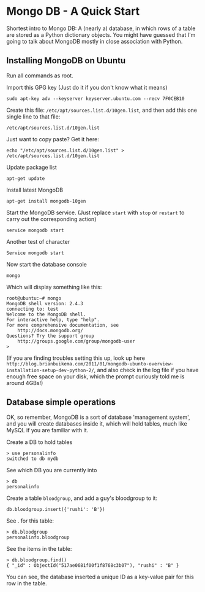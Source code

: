 # Mongo DB - A Quick Start

Shortest intro to Mongo DB: A (nearly a) database, in which rows of a table are stored as a Python dictionary objects. You might have guessed that I'm going to talk about MongoDB mostly in close association with Python.

## Installing MongoDB on Ubuntu

Run all commands as root.


Import this GPG key (Just do it if you don't know what it means)
```
sudo apt-key adv --keyserver keyserver.ubuntu.com --recv 7F0CEB10
```

Create this file: `/etc/apt/sources.list.d/10gen.list`, and then add this
one single line to that file:
```
/etc/apt/sources.list.d/10gen.list
```
Just want to copy paste? Get it here:
```
echo "/etc/apt/sources.list.d/10gen.list" > /etc/apt/sources.list.d/10gen.list
```

Update package list
```
apt-get update
```

Install latest MongoDB
```
apt-get install mongodb-10gen
```

Start the MongoDB service. (Just replace `start` with `stop` or `restart` to carry out the corresponding action)
```
service mongodb start
```

Another test of character

	Service mongodb start


Now start the database console
```
mongo
```
Which will display something like this:
```
root@ubuntu:~# mongo
MongoDB shell version: 2.4.3
connecting to: test
Welcome to the MongoDB shell.
For interactive help, type "help".
For more comprehensive documentation, see
	http://docs.mongodb.org/
Questions? Try the support group
	http://groups.google.com/group/mongodb-user
>
```

(If you are finding troubles setting this up, look up here `http://blog.brianbuikema.com/2011/01/mongodb-ubunto-overview-installation-setup-dev-python-2/`, and also check in the log file if you have enough free space on your disk, which the prompt curiously told me is around 4GBs!)

## Database simple operations
OK, so remember, MongoDB is a sort of database 'management system', and you will create databases inside it, which will hold tables, much like MySQL if you are familiar with it.

Create a DB to hold tables
```
> use personalinfo
switched to db mydb
```

See which DB you are currently into
```
> db
personalinfo
```



Create a table `bloodgroup`, and add a guy's bloodgroup to it:
```
db.bloodgroup.insert({'rushi': 'B'})
```

See <database>.<tablename> for this table:
```
> db.bloodgroup
personalinfo.bloodgroup
```

See the items in the table:
```
> db.bloodgroup.find()
{ "_id" : ObjectId("517ae0681f00f1f8768c3b07"), "rushi" : "B" }
```

You can see, the database inserted a unique ID as a key-value pair for this row in the table.
